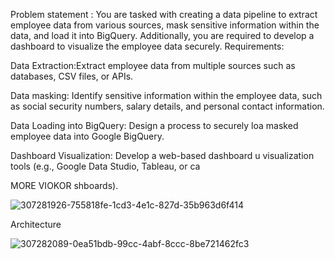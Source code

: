 Problem statement :
You are tasked with creating a data pipeline to extract employee data from various sources, mask sensitive information within the data, and load it into BigQuery. Additionally, you are required to develop a dashboard to visualize the employee data securely.
Requirements:



Data Extraction:Extract employee data from multiple sources such as databases, CSV files, or APIs.

Data masking: Identify sensitive information within the employee data, such as social security numbers, salary details, and personal contact information.

Data Loading into BigQuery: Design a process to securely loa masked employee data into Google BigQuery.

Dashboard Visualization: Develop a web-based dashboard u visualization tools (e.g., Google Data Studio, Tableau, or ca

MORE VIOKOR shboards).

![307281926-755818fe-1cd3-4e1c-827d-35b963d6f414](https://github.com/user-attachments/assets/d0463ea1-63e5-4464-aa3c-14091820d42c)


Architecture




![307282089-0ea51bdb-99cc-4abf-8ccc-8be721462fc3](https://github.com/user-attachments/assets/aadd93ba-1c05-420a-90b2-92bbe8f93703)
